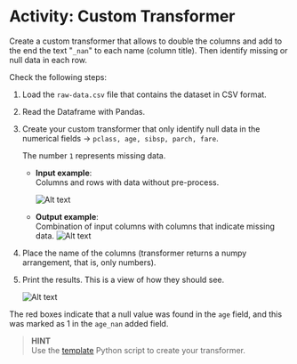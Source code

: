 # Activity: Custom Transformer

Create a custom transformer that allows to double the columns and add to the end the text "`_nan`" to each name  (column title). Then identify missing or null data in each row.

Check the following steps:

1. Load the `raw-data.csv` file that contains the dataset in CSV format.
2. Read the Dataframe with Pandas.
3. Create your custom transformer that only identify null data in the numerical fields → `pclass, age, sibsp, parch, fare`.

    The number `1` represents missing data.

    * **Input example**:  
        Columns and rows with data without pre-process.

        ![Alt text](3_input_example.png)
    * **Output example**:  
        Combination of input columns with columns that indicate missing data.
        ![Alt text](3_output_example.png)

4. Place the name of the columns (transformer returns a numpy arrangement, that is, only numbers).
5. Print the results. This is a view of how they should see.

    ![Alt text](5_results.png)

The red boxes indicate that a null value was found in the `age` field, and this was marked as 1 in the `age_nan` added field.

> **HINT**  
Use the [template](custom-transformer.py) Python script to create your transformer.

